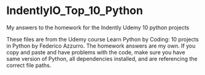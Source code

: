# IndentlyIO_Top_10_Python
My answers to the homework for the Indently Udemy 10 python projects

These files are from the Udemy course Learn Python by Coding: 10 projects in Python by Federico Azzurro.  The homework answers are my own.  If you copy and paste and have problems with the code, make sure you have same version of Python, all dependencies installed, and are referencing the correct file paths.
